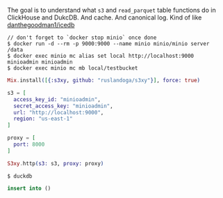 The goal is to understand what `s3` and `read_parquet` table functions do in ClickHouse and DukcDB. And cache. And canonical log. Kind of like [danthegoodman1/icedb](https://github.com/danthegoodman1/icedb)

```console
// don't forget to `docker stop minio` once done
$ docker run -d --rm -p 9000:9000 --name minio minio/minio server /data
$ docker exec minio mc alias set local http://localhost:9000 minioadmin minioadmin
$ docker exec minio mc mb local/testbucket
```
```elixir
Mix.install([{:s3xy, github: "ruslandoga/s3xy"}], force: true)

s3 = [
  access_key_id: "minioadmin",
  secret_access_key: "minioadmin",
  url: "http://localhost:9000",
  region: "us-east-1"
]

proxy = [
  port: 8000
]

S3xy.http(s3: s3, proxy: proxy)
```
```console
$ duckdb
```
```sql
insert into ()
```
